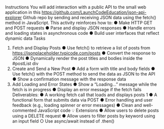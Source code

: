 Instructions
You will add interaction with a public API to the small web application in this
https://github.com/LaunchCodeEducation/json-api-explorer Github repo by sending
and receiving JSON data using the fetch() method in JavaScript. This activity
reinforces how to:
● Make HTTP GET and POST requests
● Parse and display JSON responses
● Handle errors and loading states in asynchronous code
● Build user interfaces that reflect dynamic data
Tasks
1. Fetch and Display Posts
● Use fetch() to retrieve a list of posts from
https://jsonplaceholder.typicode.com/posts
● Convert the response to JSON
● Dynamically render the post titles and bodies inside the #postList div
2. Create and Send a New Post
● Add a form with title and body fields
● Use fetch() with the POST method to send the data as JSON to the API
● Show a confirmation message with the response data
3. Add Loading and Error States
● Show a “Loading…” message while the fetch is in progress
● Display an error message if the fetch fails
Deliverables:
● A working fetch call that loads and displays posts
1
● A functional form that submits data via POST
● Error handling and user feedback (e.g., loading spinner or error messages)
● Clean and well-commented JavaScript code
💡 Extensions
● Allow users to delete posts using a DELETE request
● Allow users to filter posts by keyword using an input field
○ Use async/await instead of .then()